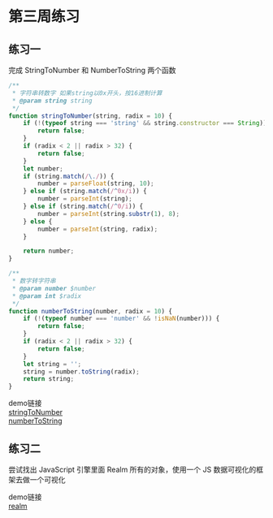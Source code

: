 # 第三周练习

## 练习一
完成 StringToNumber 和 NumberToString 两个函数

```JavaScript
/**
 * 字符串转数字 如果string以0x开头，按16进制计算
 * @param string string 
 */
function stringToNumber(string, radix = 10) {
    if (!(typeof string === 'string' && string.constructor === String)) {
        return false;
    }
    if (radix < 2 || radix > 32) {
        return false;
    }
    let number;
    if (string.match(/\./)) {
        number = parseFloat(string, 10);
    } else if (string.match(/^0x/i)) {
        number = parseInt(string);
    } else if (string.match(/^0/i)) {
        number = parseInt(string.substr(1), 8);
    } else {
        number = parseInt(string, radix);
    }

    return number;
}

/**
 * 数字转字符串
 * @param number $number
 * @param int $radix
 */
function numberToString(number, radix = 10) {
    if (!(typeof number === 'number' && !isNaN(number))) {
        return false;
    }
    if (radix < 2 || radix > 32) {
        return false;
    }
    let string = '';
    string = number.toString(radix);
    return string;
}

```

demo链接  
[stringToNumber](https://github.com/illmy/Frontend-02-Template/blob/master/week03/code/stringToNumber.js)  
[numberToString](https://github.com/illmy/Frontend-02-Template/blob/master/week03/code/numberToString.js)

## 练习二  
尝试找出 JavaScript 引擎里面 Realm 所有的对象，使用一个 JS 数据可视化的框架去做一个可视化

demo链接  
[realm](https://github.com/illmy/Frontend-02-Template/blob/master/week03/code/realm.html)  